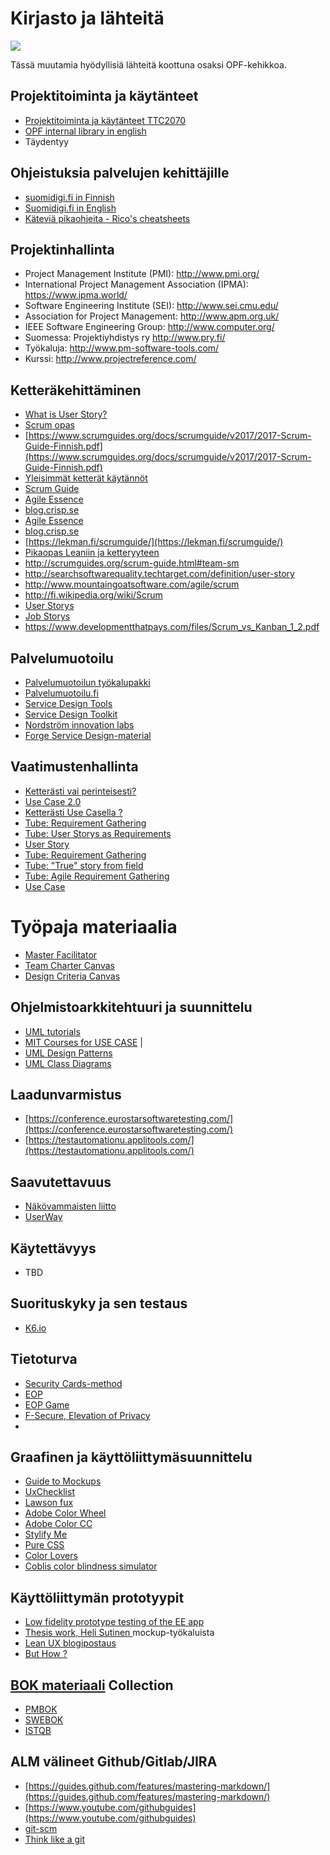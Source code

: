 # Kirjasto ja lähteitä

![](https://openclipart.org/image/300px/svg_to_png/268463/Library-no-text.png)

Tässä muutamia hyödyllisiä lähteitä koottuna osaksi OPF-kehikkoa. 

## Projektitoiminta ja käytänteet

* [Projektitoiminta ja käytänteet TTC2070](http://ttc2070.pages.labranet.jamk.fi/fi)
* [OPF internal library in english](https://jamkit.pages.labranet.jamk.fi/project-templates/en-opf-2021-core-template-v2/90-Quality-and-support/library/)
* Täydentyy 

## Ohjeistuksia palvelujen kehittäjille

* [suomidigi.fi in Finnish](https://www.suomidigi.fi/)
* [Suomidigi.fi in English](https://www.suomidigi.fi/en)
* [Käteviä pikaohjeita  - Rico's cheatsheets](https://devhints.io/)

## Projektinhallinta

*  Project Management Institute (PMI): http://www.pmi.org/
*  International Project Management Association (IPMA): https://www.ipma.world/
*  Software Engineering Institute (SEI): http://www.sei.cmu.edu/
*  Association for Project Management: http://www.apm.org.uk/
*  IEEE Software Engineering Group: http://www.computer.org/
*  Suomessa: Projektiyhdistys ry http://www.pry.fi/
*  Työkaluja: http://www.pm-software-tools.com/
*  Kurssi: http://www.projectreference.com/

## Ketteräkehittäminen

* [What is User Story?](https://www.visual-paradigm.com/guide/agile-software-development/what-is-user-story/)
* [Scrum opas](https://www.scrumguides.org/docs/scrumguide/v2017/2017-Scrum-Guide-Finnish.pdf)
* [https://www.scrumguides.org/docs/scrumguide/v2017/2017-Scrum-Guide-Finnish.pdf](https://www.scrumguides.org/docs/scrumguide/v2017/2017-Scrum-Guide-Finnish.pdf)
* [Yleisimmät ketterät käytännöt](https://www.meteoriitti.com/2013/06/06/ketteryys-haltuun-yleisimmat-ketterat-kaytannot/)
* [Scrum Guide](https://www.scrumguides.org/scrum-guide.html)
* [Agile Essence](https://www.ivarjacobson.com/services/agile-essentials-starter-pack-agile-practices)
* [blog.crisp.se](https://blog.crisp.se/)
* [Agile Essence](https://www.ivarjacobson.com/services/agile-essentials-starter-pack-agile-practices)
* [blog.crisp.se](https://blog.crisp.se/)
* [https://lekman.fi/scrumguide/](https://lekman.fi/scrumguide/)
* [Pikaopas Leaniin ja ketteryyteen](https://docplayer.fi/48461781-Agile-opas-pikaopas-leaniin-ja-ketteryyteen.html)
* http://scrumguides.org/scrum-guide.html#team-sm
* http://searchsoftwarequality.techtarget.com/definition/user-story
* http://www.mountaingoatsoftware.com/agile/scrum
* http://fi.wikipedia.org/wiki/Scrum
* [User Storys](http://en.wikipedia.org/wiki/User_story)
* [Job Storys](http://blog.intercom.io/using-job-stories-design-features-ui-ux/)
* https://www.developmentthatpays.com/files/Scrum_vs_Kanban_1_2.pdf

## Palvelumuotoilu

* [Palvelumuotoilun työkalupakki](http://sdt.fi)
* [Palvelumuotoilu.fi](http://palvelumuotoilu.fi/)
* [Service Design Tools](http://www.servicedesigntools.org/)
* [Service Design Toolkit](http://www.servicedesigntoolkit.org/)
* [Nordström innovation labs](https://www.youtube.com/watch?v=szr0ezLyQHY)
* [Forge Service Design-material](https://github.com/forgeservicelab/forge-sdt)

## Vaatimustenhallinta

* [Ketterästi vai perinteisesti?](http://sytyke.org/lehtiarkisto/kirj/st20092/ST092-16A.pdf)
* [Use Case 2.0](https://www.ivarjacobson.com/sites/default/files/field_iji_file/article/use-case_2_0_jan11.pdf)
* [Ketterästi Use Casella ?](http://agilemodeling.com/artifacts/useCaseDiagram.htm)
* [Tube: Requirement Gathering](http://www.youtube.com/watch?v=rSwVZJT9j1c)
* [Tube: User Storys as Requirements](http://www.youtube.com/watch?v=6q5-cVeNjCE)
* [User Story](http://searchsoftwarequality.techtarget.com/definition/user-story)
* [Tube: Requirement Gathering](http://www.youtube.com/watch?v=txK1225LlVM)
* [Tube: "True" story from field](http://www.youtube.com/watch?v=l_GTTyE9i9Y)
* [Tube: Agile Requirement Gathering](http://www.youtube.com/watch?v=iUIWLNiGYEk)
* [Use Case](https://pdfs.semanticscholar.org/7b14/abf0d22aa7cabccd134b64e0b1c3ce14b456.pdf) 

# Työpaja materiaalia

* [Master Facilitator](http://masterfacilitator.com/canvas-collection/)
* [Team Charter Canvas](https://designabetterbusiness.com/2017/08/24/team-charter-canvas/)
* [Design Criteria Canvas](https://skillsofthemodernage.com.au/downloads/playshop/dabb-design-criteria-canvas.pdf)

## Ohjelmistoarkkitehtuuri ja suunnittelu

* [UML tutorials](http://www.tutorialspoint.com/uml/index.htm)
* [MIT Courses for USE CASE](http://ocw.mit.edu/courses/architecture/4-297-special-problems-in-architecture-studies-fall-2000/labs/UML1.pdf) |
* [UML Design Patterns](http://en.wikipedia.org/wiki/Architectural_pattern_(computer_science))
* [UML Class Diagrams](https://en.wikipedia.org/wiki/Unified_Modeling_Language#Diagrams)

## Laadunvarmistus

* [https://conference.eurostarsoftwaretesting.com/](https://conference.eurostarsoftwaretesting.com/)
* [https://testautomationu.applitools.com/](https://testautomationu.applitools.com/)

## Saavutettavuus

* [Näkövammaisten liitto](https://www.nkl.fi/fi)
* [UserWay](https://userway.org/)

## Käytettävyys

* TBD

## Suorituskyky ja sen testaus

* [K6.io](https://k6.io/)

## Tietoturva

* [Security Cards-method](http://securitycards.cs.washington.edu/cards.html)
* [EOP](https://github.com/adamshostack/eop)
* [EOP Game](https://eopgame.azurewebsites.net/)
* [F-Secure, Elevation of Privacy](https://github.com/F-Secure/elevation-of-privacy/tree/master/print-ready)
* [](https://github.com/adamshostack/eop)

## Graafinen ja käyttöliittymäsuunnittelu

* [Guide to Mockups](https://www.uxpin.com/studio/ebooks/guide-to-mockups/)
* [UxChecklist](https://uxchecklist.github.io/)
* [Lawson fux](https://lawsofux.com/)
* [Adobe Color Wheel](https://color.adobe.com/create/color-wheel/)
* [Adobe Color CC](https://color.adobe.com/explore/newest/)
* [Stylify Me](http://stylifyme.com/?stylify=contriboard.n4sjamk.org)
* [Pure CSS](http://purecss.io/)
* [Color Lovers](http://www.colourlovers.com/palettes)
* [Coblis color blindness simulator](http://www.color-blindness.com/coblis-color-blindness-simulator/)

## Käyttöliittymän prototyypit

* [Low fidelity prototype testing of the EE app](https://www.youtube.com/watch?v=yafaGNFu8Eg) 
* [Thesis work, Heli Sutinen ](https://www.theseus.fi/handle/10024/86173) mockup-työkaluista
* [Lean UX blogipostaus](https://www.smashingmagazine.com/2011/03/lean-ux-getting-out-of-the-deliverables-business/)
* [But How ?](http://www.youtube.com/watch?v=7OSkB4BCx00)

## [BOK materiaali](https://en.wikipedia.org/wiki/Body_of_knowledge) Collection

* [PMBOK](https://www.pmi.org/pmbok-guide-standards)
* [SWEBOK](https://www.computer.org/web/swebok/v3)
* [ISTQB](https://www.istqb.org/)

## ALM välineet Github/Gitlab/JIRA

* [https://guides.github.com/features/mastering-markdown/](https://guides.github.com/features/mastering-markdown/)
* [https://www.youtube.com/githubguides](https://www.youtube.com/githubguides)
* [git-scm](http://git-scm.com/book/en/v2)
* [Think like a git](http://think-like-a-git.net/sections/about-this-site.html)

